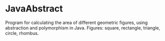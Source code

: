 # JavaAbstract
Program for calculating the area of ​​different geometric figures, using abstraction and polymorphism in Java. Figures: square, rectangle, triangle, circle, rhombus.
